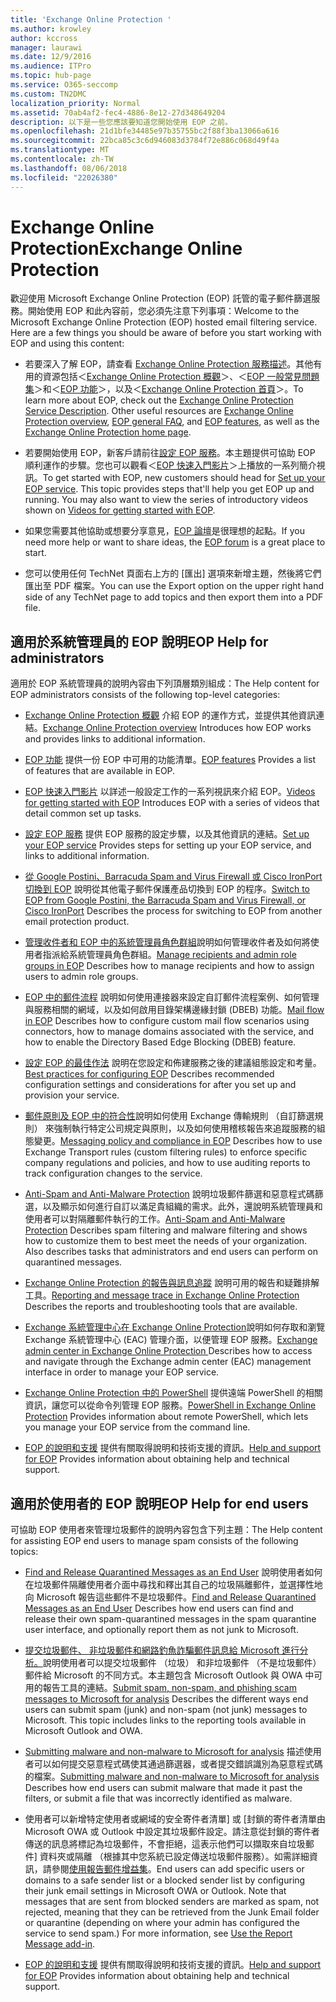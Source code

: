 ```yaml
---
title: 'Exchange Online Protection '
ms.author: krowley
author: kccross
manager: laurawi
ms.date: 12/9/2016
ms.audience: ITPro
ms.topic: hub-page
ms.service: O365-seccomp
ms.custom: TN2DMC
localization_priority: Normal
ms.assetid: 70ab4af2-fec4-4886-8e12-27d348649204
description: 以下是一些您應該要知道您開始使用 EOP 之前。
ms.openlocfilehash: 21d1bfe34485e97b35755bc2f88f3ba13066a616
ms.sourcegitcommit: 22bca85c3c6d946083d3784f72e886c068d49f4a
ms.translationtype: MT
ms.contentlocale: zh-TW
ms.lasthandoff: 08/06/2018
ms.locfileid: "22026380"
---
```

# <a name="exchange-online-protection"></a><span data-ttu-id="38b65-103">Exchange Online Protection</span><span class="sxs-lookup"><span data-stu-id="38b65-103">Exchange Online Protection</span></span> 

<span data-ttu-id="38b65-p101">歡迎使用 Microsoft Exchange Online Protection (EOP) 託管的電子郵件篩選服務。開始使用 EOP 和此內容前，您必須先注意下列事項：</span><span class="sxs-lookup"><span data-stu-id="38b65-p101">Welcome to the Microsoft Exchange Online Protection (EOP) hosted email filtering service. Here are a few things you should be aware of before you start working with EOP and using this content:</span></span>
  
- <span data-ttu-id="38b65-p102">若要深入了解 EOP，請查看 [Exchange Online Protection 服務描述](https://go.microsoft.com/fwlink/p/?LinkId=320619)。其他有用的資源包括＜[Exchange Online Protection 概觀](exchange-online-protection-overview.md)＞、＜[EOP 一般常見問題集](eop-general-faq.md)＞和＜[EOP 功能](eop-features.md)＞，以及＜[Exchange Online Protection 首頁](https://go.microsoft.com/fwlink/?LinkId=279912)＞。</span><span class="sxs-lookup"><span data-stu-id="38b65-p102">To learn more about EOP, check out the [Exchange Online Protection Service Description](https://go.microsoft.com/fwlink/p/?LinkId=320619). Other useful resources are [Exchange Online Protection overview](exchange-online-protection-overview.md), [EOP general FAQ](eop-general-faq.md), and [EOP features](eop-features.md), as well as the [Exchange Online Protection home page](https://go.microsoft.com/fwlink/?LinkId=279912).</span></span>
    
- <span data-ttu-id="38b65-p103">若要開始使用 EOP，新客戶請前往[設定 EOP 服務](set-up-your-eop-service.md)。本主題提供可協助 EOP 順利運作的步驟。您也可以觀看＜[EOP 快速入門影片](videos-for-getting-started-with-eop.md)＞上播放的一系列簡介視訊。</span><span class="sxs-lookup"><span data-stu-id="38b65-p103">To get started with EOP, new customers should head for [Set up your EOP service](set-up-your-eop-service.md). This topic provides steps that'll help you get EOP up and running. You may also want to view the series of introductory videos shown on [Videos for getting started with EOP](videos-for-getting-started-with-eop.md).</span></span>
    
- <span data-ttu-id="38b65-111">如果您需要其他協助或想要分享意見，[EOP 論壇](https://go.microsoft.com/fwlink/?LinkId=285351)是很理想的起點。</span><span class="sxs-lookup"><span data-stu-id="38b65-111">If you need more help or want to share ideas, the [EOP forum](https://go.microsoft.com/fwlink/?LinkId=285351) is a great place to start.</span></span> 
    
- <span data-ttu-id="38b65-112">您可以使用任何 TechNet 頁面右上方的 [匯出] 選項來新增主題，然後將它們匯出至 PDF 檔案。</span><span class="sxs-lookup"><span data-stu-id="38b65-112">You can use the Export option on the upper right hand side of any TechNet page to add topics and then export them into a PDF file.</span></span> 
    
## <a name="eop-help-for-administrators"></a><span data-ttu-id="38b65-113">適用於系統管理員的 EOP 說明</span><span class="sxs-lookup"><span data-stu-id="38b65-113">EOP Help for administrators</span></span>

<span data-ttu-id="38b65-114">適用於 EOP 系統管理員的說明內容由下列頂層類別組成：</span><span class="sxs-lookup"><span data-stu-id="38b65-114">The Help content for EOP administrators consists of the following top-level categories:</span></span>
  
- <span data-ttu-id="38b65-115">[Exchange Online Protection 概觀](exchange-online-protection-overview.md) 介紹 EOP 的運作方式，並提供其他資訊連結。</span><span class="sxs-lookup"><span data-stu-id="38b65-115">[Exchange Online Protection overview](exchange-online-protection-overview.md) Introduces how EOP works and provides links to additional information.</span></span> 
    
- <span data-ttu-id="38b65-116">[EOP 功能](eop-features.md) 提供一份 EOP 中可用的功能清單。</span><span class="sxs-lookup"><span data-stu-id="38b65-116">[EOP features](eop-features.md) Provides a list of features that are available in EOP.</span></span> 
    
- <span data-ttu-id="38b65-117">[EOP 快速入門影片](videos-for-getting-started-with-eop.md) 以詳述一般設定工作的一系列視訊來介紹 EOP。</span><span class="sxs-lookup"><span data-stu-id="38b65-117">[Videos for getting started with EOP](videos-for-getting-started-with-eop.md) Introduces EOP with a series of videos that detail common set up tasks.</span></span> 
    
- <span data-ttu-id="38b65-118">[設定 EOP 服務](set-up-your-eop-service.md) 提供 EOP 服務的設定步驟，以及其他資訊的連結。</span><span class="sxs-lookup"><span data-stu-id="38b65-118">[Set up your EOP service](set-up-your-eop-service.md) Provides steps for setting up your EOP service, and links to additional information.</span></span> 
    
- <span data-ttu-id="38b65-119">[從 Google Postini、Barracuda Spam and Virus Firewall 或 Cisco IronPort 切換到 EOP](switch-to-eop-from-google-postini-the-barracuda-spam-and-virus-firewall-or-cisco.md) 說明從其他電子郵件保護產品切換到 EOP 的程序。</span><span class="sxs-lookup"><span data-stu-id="38b65-119">[Switch to EOP from Google Postini, the Barracuda Spam and Virus Firewall, or Cisco IronPort](switch-to-eop-from-google-postini-the-barracuda-spam-and-virus-firewall-or-cisco.md) Describes the process for switching to EOP from another email protection product.</span></span> 
    
- <span data-ttu-id="38b65-120">[管理收件者和 EOP 中的系統管理員角色群組](manage-recipients-and-admin-role-groups-in-eop.md)說明如何管理收件者及如何將使用者指派給系統管理員角色群組。</span><span class="sxs-lookup"><span data-stu-id="38b65-120">[Manage recipients and admin role groups in EOP](manage-recipients-and-admin-role-groups-in-eop.md) Describes how to manage recipients and how to assign users to admin role groups.</span></span> 
    
- <span data-ttu-id="38b65-121">[EOP 中的郵件流程](mail-flow-in-eop.md) 說明如何使用連接器來設定自訂郵件流程案例、如何管理與服務相關的網域，以及如何啟用目錄架構邊緣封鎖 (DBEB) 功能。</span><span class="sxs-lookup"><span data-stu-id="38b65-121">[Mail flow in EOP](mail-flow-in-eop.md) Describes how to configure custom mail flow scenarios using connectors, how to manage domains associated with the service, and how to enable the Directory Based Edge Blocking (DBEB) feature.</span></span> 
    
- <span data-ttu-id="38b65-122">[設定 EOP 的最佳作法](best-practices-for-configuring-eop.md) 說明在您設定和佈建服務之後的建議組態設定和考量。</span><span class="sxs-lookup"><span data-stu-id="38b65-122">[Best practices for configuring EOP](best-practices-for-configuring-eop.md) Describes recommended configuration settings and considerations for after you set up and provision your service.</span></span> 
    
- <span data-ttu-id="38b65-123">[郵件原則及 EOP 中的符合性](messaging-policy-and-compliance-in-eop.md)說明如何使用 Exchange 傳輸規則 （自訂篩選規則） 來強制執行特定公司規定與原則，以及如何使用稽核報告來追蹤服務的組態變更。</span><span class="sxs-lookup"><span data-stu-id="38b65-123">[Messaging policy and compliance in EOP](messaging-policy-and-compliance-in-eop.md) Describes how to use Exchange Transport rules (custom filtering rules) to enforce specific company regulations and policies, and how to use auditing reports to track configuration changes to the service.</span></span> 
    
- <span data-ttu-id="38b65-p104">[Anti-Spam and Anti-Malware Protection](http://technet.microsoft.com/library/93c6c227-7442-4293-b64d-ec8f15c928db.aspx) 說明垃圾郵件篩選和惡意程式碼篩選，以及顯示如何進行自訂以滿足貴組織的需求。此外，還說明系統管理員和使用者可以對隔離郵件執行的工作。</span><span class="sxs-lookup"><span data-stu-id="38b65-p104">[Anti-Spam and Anti-Malware Protection](http://technet.microsoft.com/library/93c6c227-7442-4293-b64d-ec8f15c928db.aspx) Describes spam filtering and malware filtering and shows how to customize them to best meet the needs of your organization. Also describes tasks that administrators and end users can perform on quarantined messages.</span></span> 
    
- <span data-ttu-id="38b65-126">[Exchange Online Protection 的報告與訊息追蹤](reporting-and-message-trace-in-exchange-online-protection.md) 說明可用的報告和疑難排解工具。</span><span class="sxs-lookup"><span data-stu-id="38b65-126">[Reporting and message trace in Exchange Online Protection](reporting-and-message-trace-in-exchange-online-protection.md) Describes the reports and troubleshooting tools that are available.</span></span> 
    
- <span data-ttu-id="38b65-127">[Exchange 系統管理中心在 Exchange Online Protection](../exchange-admin-center-in-exchange-online-protection-eop.md)說明如何存取和瀏覽 Exchange 系統管理中心 (EAC) 管理介面，以便管理 EOP 服務。</span><span class="sxs-lookup"><span data-stu-id="38b65-127">[Exchange admin center in Exchange Online Protection ](../exchange-admin-center-in-exchange-online-protection-eop.md) Describes how to access and navigate through the Exchange admin center (EAC) management interface in order to manage your EOP service.</span></span> 
    
- <span data-ttu-id="38b65-128">[Exchange Online Protection 中的 PowerShell](http://technet.microsoft.com/library/f7918a88-774a-405e-945b-bc2f5ee9f748.aspx) 提供遠端 PowerShell 的相關資訊，讓您可以從命令列管理 EOP 服務。</span><span class="sxs-lookup"><span data-stu-id="38b65-128">[PowerShell in Exchange Online Protection](http://technet.microsoft.com/library/f7918a88-774a-405e-945b-bc2f5ee9f748.aspx) Provides information about remote PowerShell, which lets you manage your EOP service from the command line.</span></span> 
    
- <span data-ttu-id="38b65-129">[EOP 的說明和支援](help-and-support-for-eop.md) 提供有關取得說明和技術支援的資訊。</span><span class="sxs-lookup"><span data-stu-id="38b65-129">[Help and support for EOP](help-and-support-for-eop.md) Provides information about obtaining help and technical support.</span></span> 
    
## <a name="eop-help-for-end-users"></a><span data-ttu-id="38b65-130">適用於使用者的 EOP 說明</span><span class="sxs-lookup"><span data-stu-id="38b65-130">EOP Help for end users</span></span>
<span data-ttu-id="38b65-131"><a name="sectionSection1"> </a></span><span class="sxs-lookup"><span data-stu-id="38b65-131"></span></span>

<span data-ttu-id="38b65-132">可協助 EOP 使用者來管理垃圾郵件的說明內容包含下列主題：</span><span class="sxs-lookup"><span data-stu-id="38b65-132">The Help content for assisting EOP end users to manage spam consists of the following topics:</span></span>
  
- <span data-ttu-id="38b65-133">[Find and Release Quarantined Messages as an End User](http://technet.microsoft.com/library/e439b560-827a-4807-abd3-6b861c1ff786.aspx) 說明使用者如何在垃圾郵件隔離使用者介面中尋找和釋出其自己的垃圾隔離郵件，並選擇性地向 Microsoft 報告這些郵件不是垃圾郵件。</span><span class="sxs-lookup"><span data-stu-id="38b65-133">[Find and Release Quarantined Messages as an End User](http://technet.microsoft.com/library/e439b560-827a-4807-abd3-6b861c1ff786.aspx) Describes how end users can find and release their own spam-quarantined messages in the spam quarantine user interface, and optionally report them as not junk to Microsoft.</span></span> 
        
- <span data-ttu-id="38b65-p105">[提交垃圾郵件、 非垃圾郵件和網路釣魚詐騙郵件訊息給 Microsoft 進行分析。](../submit-spam-non-spam-and-phishing-scam-messages-to-microsoft-for-analysis.md)說明使用者可以提交垃圾郵件 （垃圾） 和非垃圾郵件 （不是垃圾郵件） 郵件給 Microsoft 的不同方式。本主題包含 Microsoft Outlook 與 OWA 中可用的報告工具的連結。</span><span class="sxs-lookup"><span data-stu-id="38b65-p105">[Submit spam, non-spam, and phishing scam messages to Microsoft for analysis](../submit-spam-non-spam-and-phishing-scam-messages-to-microsoft-for-analysis.md) Describes the different ways end users can submit spam (junk) and non-spam (not junk) messages to Microsoft. This topic includes links to the reporting tools available in Microsoft Outlook and OWA.</span></span> 
    
- <span data-ttu-id="38b65-136">[Submitting malware and non-malware to Microsoft for analysis](../submitting-malware-and-non-malware-to-microsoft-for-analysis.md) 描述使用者可以如何提交惡意程式碼使其通過篩選器，或者提交錯誤識別為惡意程式碼的檔案。</span><span class="sxs-lookup"><span data-stu-id="38b65-136">[Submitting malware and non-malware to Microsoft for analysis](../submitting-malware-and-non-malware-to-microsoft-for-analysis.md) Describes how end users can submit malware that made it past the filters, or submit a file that was incorrectly identified as malware.</span></span> 
    
- <span data-ttu-id="38b65-p106">使用者可以新增特定使用者或網域的安全寄件者清單] 或 [封鎖的寄件者清單由 Microsoft OWA 或 Outlook 中設定其垃圾郵件設定。請注意從封鎖的寄件者傳送的訊息將標記為垃圾郵件，不會拒絕，這表示他們可以擷取來自垃圾郵件] 資料夾或隔離 （根據其中您系統已設定傳送垃圾郵件服務）。如需詳細資訊，請參閱[使用報告郵件增益集](https://support.office.com/article/addin-b5caa9f1-cdf3-4443-af8c-ff724ea719d2)。</span><span class="sxs-lookup"><span data-stu-id="38b65-p106">End users can add specific users or domains to a safe sender list or a blocked sender list by configuring their junk email settings in Microsoft OWA or Outlook. Note that messages that are sent from blocked senders are marked as spam, not rejected, meaning that they can be retrieved from the Junk Email folder or quarantine (depending on where your admin has configured the service to send spam.) For more information, see [Use the Report Message add-in](https://support.office.com/article/addin-b5caa9f1-cdf3-4443-af8c-ff724ea719d2).</span></span>
    
- <span data-ttu-id="38b65-139">[EOP 的說明和支援](help-and-support-for-eop.md) 提供有關取得說明和技術支援的資訊。</span><span class="sxs-lookup"><span data-stu-id="38b65-139">[Help and support for EOP](help-and-support-for-eop.md) Provides information about obtaining help and technical support.</span></span> 
    
